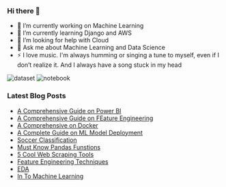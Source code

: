 ### Hi there 👋

- 🔭 I’m currently working on Machine Learning
- 🌱 I’m currently learning Django and AWS
- 🤔 I’m looking for help with Cloud
- 💬 Ask me about Machine Learning and Data Science
- ⚡ I love music. I'm always humming or singing a tune to myself, even if I don’t realize it. And I always have a song stuck in my head

![dataset](https://road-to-kaggle-grandmaster.vercel.app/api/badges/pavan9065/dataset/light)
![notebook](https://road-to-kaggle-grandmaster.vercel.app/api/badges/pavan9065/notebook/light)

### Latest Blog Posts

- [A Comprehensive Guide on Power BI](https://www.analyticsvidhya.com/blog/2021/12/a-comprehensive-guide-on-data-visualisation-with-power-bi/)
- [A Comprehensive Guide on FEature Engineering](https://www.analyticsvidhya.com/blog/2021/10/a-comprehensive-guide-on-feature-engineering/)
- [A Comprehensive on Docker](https://www.analyticsvidhya.com/blog/2021/10/a-complete-guide-on-docker-for-beginners/)
- [A Complete Guide on ML Model Deployment](https://www.analyticsvidhya.com/blog/2021/10/a-complete-guide-on-machine-learning-model-deployment-using-heroku/)
- [Soccer Classification](https://www.analyticsvidhya.com/blog/2021/09/pycaret-vs-catboost-on-soccer-fever-classification-dataset/)
- [Must Know Pandas Funstions](https://www.analyticsvidhya.com/blog/2021/08/must-know-pandas-functions-for-machine-learning-journey/)
- [5 Cool Web Scraping Tools](https://www.analyticsvidhya.com/blog/2021/08/5-cool-web-scraping-tools-to-collect-data-for-your-next-project/)
- [Feature Engineering Techniques](https://www.analyticsvidhya.com/blog/2021/07/feature-engineering-techniques-to-follow-in-machine-learning/)
- [EDA](https://www.analyticsvidhya.com/blog/2021/06/know-the-basics-of-exploratory-data-analysis/)
- [In To Machine Learning](https://medium.com/@pavankalyangb/into-machine-learning-after-a-year-of-effort-c19a7f26a25a?source=user_profile---------2-------------------------------)

<!--
**pavankalyan066/pavankalyan066** is a ✨ _special_ ✨ repository because its `README.md` (this file) appears on your GitHub profile.

Here are some ideas to get you started:
- 📫 How to reach me: ...
- 😄 Pronouns: ...
- ⚡ Fun fact: ...
- 👯 I’m looking to collaborate on ...

-->
